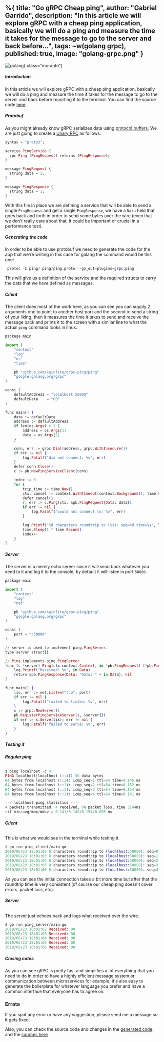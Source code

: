 %{
  title: "Go gRPC Cheap ping",
  author: "Gabriel Garrido",
  description: "In this article we will explore gRPC with a cheap ping application, basically we will do a ping and measure the time it takes for the message to go to the server and back before...",
  tags: ~w(golang grpc),
  published: true,
  image: "golang-grpc.png"
}
---

![golang](/images/golang-grpc.png){:class="mx-auto"}

##### **Introduction**
In this article we will explore gRPC with a cheap ping application, basically we will do a ping and measure the time it takes for the message to go to the server and back before reporting it to the terminal. You can find the source code [here](https://github.com/kainlite/grpc-ping).

##### **Protobuf**
As you might already know gRPC serializes data using [protocol buffers](https://developers.google.com/protocol-buffers/), We are just going to create a [Unary RPC](https://grpc.io/docs/guides/concepts/) as follows.
```elixir
syntax = "proto3";

service PingService {
  rpc Ping (PingRequest) returns (PingResponse);
}

message PingRequest {
  string data = 1;
}

message PingResponse {
  string data = 1;
}

```
With this file in place we are defining a service that will be able to send a single `PingRequest` and get a single `PingResponse`, we have a `Data` field that goes back and forth in order to send some bytes over the wire (even that we don't really care about that, it could be important or crucial in a performance test).

##### **Generating the code**
In order to be able to use protobuf we need to generate the code for the app that we're writing in this case for golang the command would be this one:
```elixir
 protoc -I ping/ ping/ping.proto --go_out=plugins=grpc:ping

```
This will give us a definition of the service and the required structs to carry the data that we have defined as messages.

##### **Client**
The client does most of the work here, as you can see you can supply 2 arguments one to point to another host:port and the second to send a string of your liking, then it measures the time it takes to send and receive the message back and prints it to the screen with a similar line to what the actual `ping` command looks in linux.
```elixir
package main

import (
    "context"
    "log"
    "os"
    "time"

    pb "github.com/kainlite/grpc-ping/ping"
    "google.golang.org/grpc"
)

const (
    defaultAddress = "localhost:50000"
    defaultData    = "00"
)

func main() {
    data := defaultData
    address := defaultAddress
    if len(os.Args) > 2 {
        address = os.Args[1]
        data = os.Args[2]
    }

    conn, err := grpc.Dial(address, grpc.WithInsecure())
    if err != nil {
        log.Fatalf("did not connect: %v", err)
    }
    defer conn.Close()
    c := pb.NewPingServiceClient(conn)

    index := 0
    for {
        trip_time := time.Now()
        ctx, cancel := context.WithTimeout(context.Background(), time.Second)
        defer cancel()
        r, err := c.Ping(ctx, &pb.PingRequest{Data: data})
        if err != nil {
            log.Fatalf("could not connect to: %v", err)
        }

        log.Printf("%d characters roundtrip to (%s): seq=%d time=%s", len(r.Data), address, index, time.Since(trip_time))
        time.Sleep(1 * time.Second)
        index++
    }
}

```

##### **Server**
The server is a merely echo server since it will send back whatever you send to it and log it to the console, by default it will listen in port `50000`.
```elixir
package main

import (
    "context"
    "log"
    "net"

    pb "github.com/kainlite/grpc-ping/ping"
    "google.golang.org/grpc"
)

const (
    port = ":50000"
)

// server is used to implement ping.PingServer.
type server struct{}

// Ping implements ping.PingServer
func (s *server) Ping(ctx context.Context, in *pb.PingRequest) (*pb.PingResponse, error) {
    log.Printf("Received: %v", in.Data)
    return &pb.PingResponse{Data: "Data: " + in.Data}, nil
}

func main() {
    lis, err := net.Listen("tcp", port)
    if err != nil {
        log.Fatalf("failed to listen: %v", err)
    }
    s := grpc.NewServer()
    pb.RegisterPingServiceServer(s, &server{})
    if err := s.Serve(lis); err != nil {
        log.Fatalf("failed to serve: %v", err)
    }
}

```

##### **Testing it**
###### **Regular ping**
```elixir
$ ping localhost -c 4
PING localhost(localhost (::1)) 56 data bytes
64 bytes from localhost (::1): icmp_seq=1 ttl=64 time=0.145 ms
64 bytes from localhost (::1): icmp_seq=2 ttl=64 time=0.152 ms
64 bytes from localhost (::1): icmp_seq=3 ttl=64 time=0.154 ms
64 bytes from localhost (::1): icmp_seq=4 ttl=64 time=0.141 ms

--- localhost ping statistics ---
4 packets transmitted, 4 received, 0% packet loss, time 3144ms
rtt min/avg/max/mdev = 0.141/0.148/0.154/0.005 ms

```

###### **Client**
This is what we would see in the terminal while testing it.
```elixir
$ go run ping_client/main.go                
2019/06/23 18:01:02 8 characters roundtrip to (localhost:50000): seq=0 time=1.941841ms
2019/06/23 18:01:03 8 characters roundtrip to (localhost:50000): seq=1 time=420.992µs
2019/06/23 18:01:04 8 characters roundtrip to (localhost:50000): seq=2 time=401.115µs
2019/06/23 18:01:05 8 characters roundtrip to (localhost:50000): seq=3 time=428.467µs
2019/06/23 18:01:06 8 characters roundtrip to (localhost:50000): seq=4 time=374.057µs

```
As you can see the initial connection takes a bit more time but after that the roundtrip time is very consistent (of course our cheap ping doesn't cover errors, packet loss, etc).

###### **Server**
The server just echoes back and logs what received over the wire.
```elixir
$ go run ping_server/main.go                       
2019/06/23 18:01:02 Received: 00
2019/06/23 18:01:03 Received: 00
2019/06/23 18:01:04 Received: 00
2019/06/23 18:01:05 Received: 00
2019/06/23 18:01:06 Received: 00

```

##### **Closing notes**
As you can see gRPC is pretty fast and simplifies a lot everything that you need to do in order to have a highly efficient message system or communication between microservices for example, it's also easy to generate the boilerplate for whatever language you prefer and have a common interface that everyone has to agree on.

### Errata
If you spot any error or have any suggestion, please send me a message so it gets fixed.

Also, you can check the source code and changes in the [generated code](https://github.com/kainlite/kainlite.github.io) and the [sources here](https://github.com/kainlite/blog)
